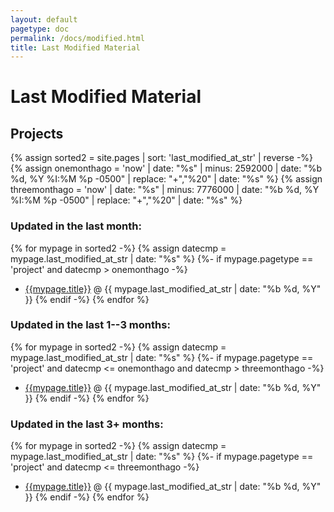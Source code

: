 ```yaml
---
layout: default
pagetype: doc
permalink: /docs/modified.html
title: Last Modified Material
---
```


# Last Modified Material

## Projects


{% assign sorted2 = site.pages | sort: 'last_modified_at_str' | reverse -%}
{% assign onemonthago = 'now' | date: "%s" | minus: 2592000 | date: "%b %d, %Y %I:%M %p -0500" | replace: "+","%20" | date: "%s" %}
{% assign threemonthago = 'now' | date: "%s" | minus: 7776000 | date: "%b %d, %Y %I:%M %p -0500" | replace: "+","%20" | date: "%s" %}

### Updated in the last month:


{% for mypage in sorted2 -%}
{% assign datecmp = mypage.last_modified_at_str | date: "%s" %}
{%- if mypage.pagetype == 'project' and datecmp > onemonthago -%}
* [{{mypage.title}}](/projects/{{mypage.shortname}}.html) @ {{ mypage.last_modified_at_str | date: "%b %d, %Y" }}
{% endif -%}
{% endfor %}

### Updated in the last 1--3 months:

{% for mypage in sorted2 -%}
{% assign datecmp = mypage.last_modified_at_str | date: "%s" %}
{%- if mypage.pagetype == 'project' and datecmp <= onemonthago and datecmp > threemonthago -%}
* [{{mypage.title}}](/projects/{{mypage.shortname}}.html) @ {{ mypage.last_modified_at_str | date: "%b %d, %Y" }}
{% endif -%}
{% endfor %}

### Updated in the last 3+ months:

{% for mypage in sorted2 -%}
{% assign datecmp = mypage.last_modified_at_str | date: "%s" %}
{%- if mypage.pagetype == 'project' and datecmp <= threemonthago -%}
* [{{mypage.title}}](/projects/{{mypage.shortname}}.html) @ {{ mypage.last_modified_at_str | date: "%b %d, %Y" }}
{% endif -%}
{% endfor %}
